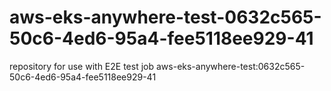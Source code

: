 # aws-eks-anywhere-test-0632c565-50c6-4ed6-95a4-fee5118ee929-41
repository for use with E2E test job aws-eks-anywhere-test:0632c565-50c6-4ed6-95a4-fee5118ee929-41
